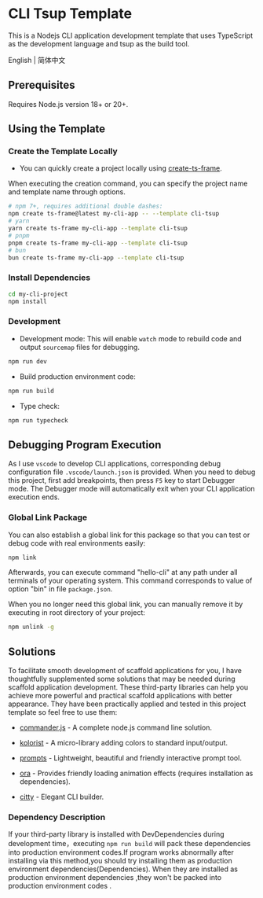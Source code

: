 # CLI Tsup Template

This is a Nodejs CLI application development template that uses TypeScript as the development language and tsup as the build tool.

English | 简体中文

## Prerequisites

Requires Node.js version 18+ or 20+.

## Using the Template

### Create the Template Locally

- You can quickly create a project locally using [create-ts-frame](https://github.com/hacxy/create-ts-frame).

When executing the creation command, you can specify the project name and template name through options.

```sh
# npm 7+, requires additional double dashes:
npm create ts-frame@latest my-cli-app -- --template cli-tsup
# yarn
yarn create ts-frame my-cli-app --template cli-tsup
# pnpm
pnpm create ts-frame my-cli-app --template cli-tsup
# bun
bun create ts-frame my-cli-app --template cli-tsup
```

### Install Dependencies

```sh
cd my-cli-project
npm install
```

### Development

- Development mode: This will enable `watch` mode to rebuild code and output `sourcemap` files for debugging.

```sh
npm run dev
```

- Build production environment code:

```sh
npm run build
```

- Type check:

```sh
npm run typecheck
```

## Debugging Program Execution

As I use `vscode` to develop CLI applications, corresponding debug configuration file `.vscode/launch.json` is provided. When you need to debug this project, first add breakpoints, then press `F5` key to start Debugger mode. The Debugger mode will automatically exit when your CLI application execution ends.

### Global Link Package

You can also establish a global link for this package so that you can test or debug code with real environments easily:

```sh
npm link
```

Afterwards, you can execute command "hello-cli" at any path under all terminals of your operating system. This command corresponds to value of option "bin" in file `package.json`.

When you no longer need this global link, you can manually remove it by executing in root directory of your project:

```sh
npm unlink -g
```

## Solutions

To facilitate smooth development of scaffold applications for you, I have thoughtfully supplemented some solutions that may be needed during scaffold application development. These third-party libraries can help you achieve more powerful and practical scaffold applications with better appearance. They have been practically applied and tested in this project template so feel free to use them:

- [commander.js](https://github.com/tj/commander.js) - A complete node.js command line solution.

- [kolorist](https://github.com/marvinhagemeister/kolorist) - A micro-library adding colors to standard input/output.

- [prompts](https://github.com/terkelg/prompts) - Lightweight, beautiful and friendly interactive prompt tool.

- [ora](https://github.com/sindresorhus/ora) - Provides friendly loading animation effects (requires installation as dependencies).

- [citty](https://github.com/unjs/citty) - Elegant CLI builder.

### Dependency Description

If your third-party library is installed with DevDependencies during development time，executing `npm run build` will pack these dependencies into production environment codes.If program works abnormally after installing via this method,you should try installing them as production environment dependencies(Dependencies). When they are installed as production environment dependencies ,they won't be packed into production environment codes .
